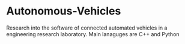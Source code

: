 # Autonomous-Vehicles
Research into the software of connected automated vehicles in a engineering research laboratory. Main lanaguges are C++ and Python
